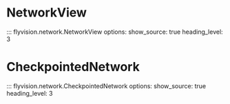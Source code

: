 # NetworkView
::: flyvision.network.NetworkView
    options:
        show_source: true
        heading_level: 3
        <!-- members_order: source -->
        
# CheckpointedNetwork
::: flyvision.network.CheckpointedNetwork
    options:
        show_source: true
        heading_level: 3